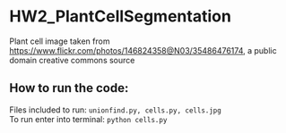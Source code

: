 # HW2_PlantCellSegmentation

Plant cell image taken from <a href = "https://www.flickr.com/photos/146824358@N03/35486476174">https://www.flickr.com/photos/146824358@N03/35486476174</a>, a public domain creative commons source

## How to run the code:
Files included to run: `unionfind.py, cells.py, cells.jpg`<br>
To run enter into terminal: `python cells.py`